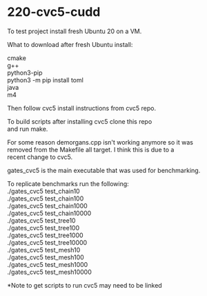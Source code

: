 # 220-cvc5-cudd
To test project install fresh Ubuntu 20 on a VM.<br/>

What to download after fresh Ubuntu install:

cmake<br/>
g++<br/>
python3-pip<br/>
python3 -m pip install toml<br/>
java<br/>
m4<br/>

Then follow cvc5 install instructions from cvc5 repo.<br/>

To build scripts after installing cvc5 clone this repo<br/>
and run make.<br/>

For some reason demorgans.cpp isn't working anymore so it was<br/>
removed from the Makefile all target. I think this is due to a<br/>
recent change to cvc5.<br/>

gates_cvc5 is the main executable that was used for benchmarking.<br/>

To replicate benchmarks run the following:<br/>
./gates_cvc5 test_chain10<br/>
./gates_cvc5 test_chain100<br/>
./gates_cvc5 test_chain1000<br/>
./gates_cvc5 test_chain10000<br/>
./gates_cvc5 test_tree10<br/>
./gates_cvc5 test_tree100<br/>
./gates_cvc5 test_tree1000<br/>
./gates_cvc5 test_tree10000<br/>
./gates_cvc5 test_mesh10<br/>
./gates_cvc5 test_mesh100<br/>
./gates_cvc5 test_mesh1000<br/>
./gates_cvc5 test_mesh10000<br/>

*Note to get scripts to run cvc5 may need to be linked
